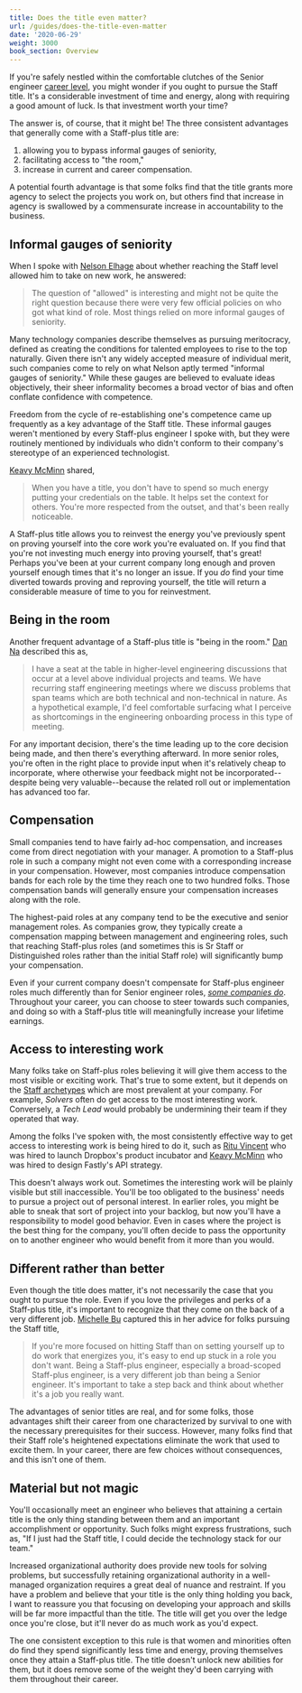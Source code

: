 ```yaml
---
title: Does the title even matter?
url: /guides/does-the-title-even-matter
date: '2020-06-29'
weight: 3000
book_section: Overview
---
```


If you're safely nestled within the comfortable clutches of the Senior engineer [career level](https://lethain.com/career-levels-and-more/), you might wonder if you ought to pursue the Staff title. It's a considerable investment of time and energy, along with requiring a good amount of luck.
Is that investment worth your time?

The answer is, of course, that it might be! The three consistent advantages that generally come with a Staff-plus title are:

1. allowing you to bypass informal gauges of seniority,
2. facilitating access to "the room,"
3. increase in current and career compensation.

A potential fourth advantage is
that some folks find that the title grants more agency to select the projects you work on, but others find that
increase in agency is swallowed by a commensurate increase in accountability to the business.

## Informal gauges of seniority

When I spoke with [Nelson Elhage](https://staffeng.com/stories/nelson-elhage) about whether reaching the Staff level allowed him to take on new work, he answered:

> The question of "allowed" is interesting and might not be quite the right question because there were very few official policies on who got what kind of role. Most things relied on more informal gauges of seniority.

Many technology companies describe themselves as pursuing meritocracy, defined as
creating the conditions for talented employees to rise to the top naturally.
Given there isn't any widely accepted measure of individual merit, such companies
come to rely on what Nelson aptly termed "informal gauges of seniority."
While these gauges are believed to evaluate ideas objectively,
their sheer informality becomes a broad vector of bias and often conflate confidence with competence.

Freedom from the cycle of re-establishing one's competence came up frequently as a key advantage of the Staff title.
These informal gauges weren't mentioned by every Staff-plus engineer I spoke with,
but they were routinely mentioned by individuals who didn't conform to their company's stereotype of an experienced technologist.

[Keavy McMinn](https://staffeng.com/stories/keavy-mcminn) shared,

> When you have a title, you don't have to spend so much energy putting your credentials on the table. It helps set the context for others. You're more respected from the outset, and that's been really noticeable.

A Staff-plus title allows you to reinvest the energy you've previously spent on proving yourself into the core work you're evaluated on. If you find that you're not investing much energy into proving yourself, that's great!
Perhaps you've been at your current company long enough and proven yourself enough times
that it's no longer an issue.
If you _do_ find your time diverted towards proving and reproving yourself,
the title will return a considerable measure of time to you for reinvestment.


## Being in the room

Another frequent advantage of a Staff-plus title is "being in the room." [Dan Na](https://staffeng.com/stories/dan-na) described this as,

> I have a seat at the table in higher-level engineering discussions that occur at a level above individual projects and teams. We have recurring staff engineering meetings where we discuss problems that span teams which are both technical and non-technical in nature. As a hypothetical example, I'd feel comfortable surfacing what I perceive as shortcomings in the engineering onboarding process in this type of meeting.

For any important decision, there's the time leading up to the core decision being made, and then there's everything afterward. In more senior roles, you're often in the right place to provide input when it's relatively cheap to incorporate, where otherwise your feedback might not be incorporated--despite being very valuable--because the related roll out or implementation has advanced too far.


## Compensation

Small companies tend to have fairly ad-hoc compensation, and increases come from direct negotiation with your manager. A promotion to a Staff-plus role in such a company might not even come with a corresponding increase in your compensation.
However, most companies introduce compensation bands for each role by the time they reach one to two hundred folks. Those compensation bands will generally ensure your compensation increases along with the role.

The highest-paid roles at any company tend to be the executive and senior management roles. As companies grow, they typically create a compensation mapping between management and engineering roles, such that reaching Staff-plus roles (and sometimes this is Sr Staff or Distinguished roles rather than the initial Staff role) will significantly bump your compensation.

Even if your current company doesn't compensate for Staff-plus engineer roles much differently than for Senior engineer roles, _[some companies do](https://www.levels.fyi/)_. Throughout your career, you can choose to steer towards such companies, and doing so with a Staff-plus title will meaningfully increase your lifetime earnings.


## Access to interesting work

Many folks take on Staff-plus roles believing it will give them access to the most visible or exciting work.
That's true to some extent, but it depends on the [Staff archetypes](https://staffeng.com/guides/staff-archetypes) which are most prevalent at your company.
For example, _Solvers_ often do get access to the most interesting work.
Conversely, a _Tech Lead_ would probably be undermining their team if they operated that way.

Among the folks I've spoken with, the most consistently effective way to get access to interesting work is being hired to do it, such as [Ritu Vincent](https://staffeng.com/stories/ritu-vincent) who was hired to launch Dropbox's product incubator and [Keavy McMinn](https://staffeng.com/stories/keavy-mcminn) who was hired to design Fastly's API strategy.

This doesn't always work out.
Sometimes the interesting work will be plainly visible but still inaccessible.
You'll be too obligated to the business' needs to pursue a project out of personal interest.
In earlier roles, you might be able to sneak that sort of project into your backlog,
but now you'll have a responsibility to model good behavior.
Even in cases where the project is the best thing for the company, you'll often decide to
pass the opportunity on to another engineer who would benefit from it more than you would.


## Different rather than better

Even though the title does matter, it's not necessarily the case that you ought to pursue the role. Even if you love the privileges and perks of a Staff-plus title, it's important to recognize that they come on the back of a very different job. [Michelle Bu](https://staffeng.com/stories/michelle-bu) captured this in her advice for folks pursuing the Staff title,

> If you're more focused on hitting Staff than on setting yourself up to do work that energizes you, it's easy to end up stuck in a role you don't want. Being a Staff-plus engineer, especially a broad-scoped Staff-plus engineer, is a very different job than being a Senior engineer. It's important to take a step back and think about whether it's a job you really want.

The advantages of senior titles are real, and for some folks, those advantages shift their career from one characterized by survival to one with the necessary prerequisites for their success. However, many folks find that their Staff role's heightened expectations eliminate the work that used to excite them. In your career, there are few choices without consequences, and this isn't one of them.


## Material but not magic

You'll occasionally meet an engineer who believes that attaining a certain title is the only thing standing between them and an important accomplishment or opportunity.
Such folks might express frustrations, such as, "If I just had the Staff title, I could decide the technology stack for our team."

Increased organizational authority does provide new tools for solving problems, but successfully retaining organizational authority in a well-managed organization requires a great deal of nuance and restraint. If you have a problem and believe that your title is the only thing holding you back, I want to reassure you that focusing on developing your approach and skills will be far more impactful than the title. The title will get you over the ledge once you're close, but it'll never do as much work as you'd expect.

The one consistent exception to this rule is that women and minorities often do find
they spend significantly less time and energy, proving themselves once they attain a Staff-plus title.
The title doesn't unlock new abilities for them, but it does remove some of the weight they'd been
carrying with them throughout their career.
